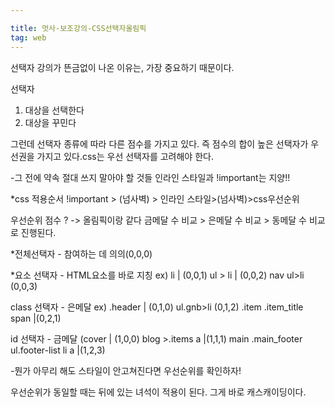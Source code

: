 ```yaml
---

title: 멋사-보조강의-CSS선택자올림픽
tag: web
---
```

선택자 강의가 뜬금없이 나온 이유는, 가장 중요하기 때문이다.
 
 선택자 
1. 대상을 선택한다 
2. 대상을 꾸민다

그런데 선택자 종류에 따라 다른 점수를 가지고 있다. 즉 점수의 합이 높은 선택자가 우선권을 가지고 있다.css는 우선 선택자를 고려해야 한다.

-그 전에 약속 절대 쓰지 말아야 할 것들 인라인 스타일과 !important는 지양!!

*css 적용순서
!important > (넘사벽) > 인라인 스타일>(넘사벽)>css우선순위

우선순위 점수 ? -> 올림픽이랑 같다
금메달 수 비교 > 은메달 수 비교 > 동메달 수 비교로 진행된다.

*전체선택자 - 참여하는 데 의의(0,0,0)

*요소 선택자 - HTML요소를 바로 지칭 
ex) li | (0,0,1)
ul > li | (0,0,2)
nav ul>li (0,0,3)

class 선택자 - 은메달
ex) .header | (0,1,0)
ul.gnb>li (0,1,2)
.item .item_title span |(0,2,1)

id 선택자 - 금메달
(cover | (1,0,0)
blog >.items a |(1,1,1)
main .main_footer ul.footer-list li a |(1,2,3)

-뭔가 아무리 해도 스타일이 안고쳐진다면 우선순위를 확인하자!

우선순위가 동일할 때는 뒤에 있는 녀석이 적용이 된다. 그게 바로 캐스캐이딩이다.


